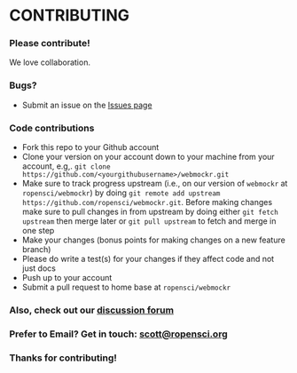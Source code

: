 # CONTRIBUTING #

### Please contribute!

We love collaboration.

### Bugs?

* Submit an issue on the [Issues page](https://github.com/ropensci/webmockr/issues)

### Code contributions

* Fork this repo to your Github account
* Clone your version on your account down to your machine from your account, e.g,. `git clone https://github.com/<yourgithubusername>/webmockr.git`
* Make sure to track progress upstream (i.e., on our version of `webmockr` at `ropensci/webmockr`) by doing `git remote add upstream https://github.com/ropensci/webmockr.git`. Before making changes make sure to pull changes in from upstream by doing either `git fetch upstream` then merge later or `git pull upstream` to fetch and merge in one step
* Make your changes (bonus points for making changes on a new feature branch)
* Please do write a test(s) for your changes if they affect code and not just docs
* Push up to your account
* Submit a pull request to home base at `ropensci/webmockr`

### Also, check out our [discussion forum](https://discuss.ropensci.org)

### Prefer to Email? Get in touch: [scott@ropensci.org](mailto:scott@ropensci.org)

### Thanks for contributing!
